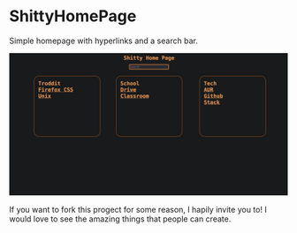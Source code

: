 # ShittyHomePage
Simple homepage with hyperlinks and a search bar.

![example screenshot](./Screenshot.png)

If you want to fork this progect for some reason, I hapily invite you to! I would love to see the amazing things that people can create.
